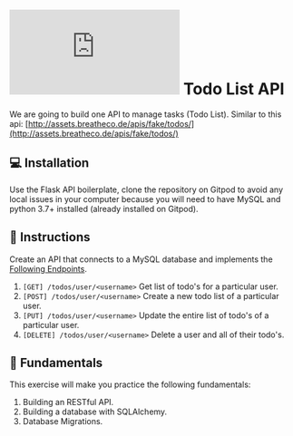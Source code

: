 # ![alt text](https://assets.breatheco.de/apis/img/images.php?blob&random&cat=icon&tags=breathecode,32) Todo List API

We are going to build one API to manage tasks (Todo List). Similar to this api: [http://assets.breatheco.de/apis/fake/todos/](http://assets.breatheco.de/apis/fake/todos/)

## 💻 Installation

Use the Flask API boilerplate, clone the repository on Gitpod to avoid any local issues in your computer because you will need to have MySQL and python 3.7+ installed (already installed on Gitpod).

## 📝 Instructions

Create an API that connects to a MySQL database and implements the [Following Endpoints](http://assets.breatheco.de/apis/fake/todos/).

1. `[GET] /todos/user/<username>` Get list of todo's for a particular user.
2. `[POST] /todos/user/<username>` Create a new todo list of a particular user.
3. `[PUT] /todos/user/<username>` Update the entire list of todo's of a particular user.
4. `[DELETE] /todos/user/<username>` Delete a user and all of their todo's.

## 📖 Fundamentals

This exercise will make you practice the following fundamentals:

1. Building an RESTful API.
2. Building a database with SQLAlchemy.
3. Database Migrations.
